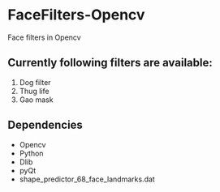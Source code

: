 # FaceFilters-Opencv
Face filters in Opencv

## Currently following filters are available:
1. Dog filter
2. Thug life
3. Gao mask

## Dependencies
* Opencv
* Python
* Dlib
* pyQt
* shape_predictor_68_face_landmarks.dat

